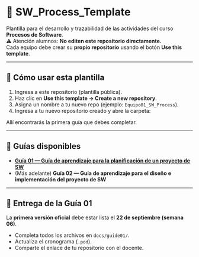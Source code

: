 # 📘 SW_Process_Template

Plantilla para el desarrollo y trazabilidad de las actividades del curso **Procesos de Software**.  
⚠️ Atención alumnos: **No editen este repositorio directamente.**  
Cada equipo debe crear su **propio repositorio** usando el botón **Use this template**.

---

## 🚀 Cómo usar esta plantilla

1. Ingresa a este repositorio (plantilla pública).  
2. Haz clic en **Use this template → Create a new repository**.  
3. Asigna un nombre a tu nuevo repo (ejemplo: `Equipo01_SW_Process`).  
4. Ingresa a tu nuevo repositorio creado y abre la carpeta:  

Allí encontrarás la primera guía que debes completar.

---

## 📂 Guías disponibles

- **[Guía 01 — Guía de aprendizaje para la planificación de un proyecto de SW](docs/guide01)**  
- (Más adelante) **Guía 02 — Guía de aprendizaje para el diseño e implementación del proyecto de SW**

---

## 📅 Entrega de la Guía 01

La **primera versión oficial** debe estar lista el **22 de septiembre (semana 06)**.  
- Completa todos los archivos en `docs/guide01/`.  
- Actualiza el cronograma (`.pod`).  
- Comparte el enlace de tu repositorio con el docente.

